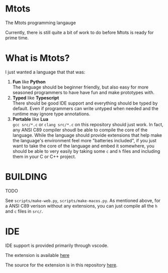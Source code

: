 # Mtots

The Mtots programming langauge

Currently, there is still quite a bit of work to do before Mtots is ready for prime time.

# What is Mtots?

I just wanted a language that that was:

1. **Fun** like **Python**\
  The language should be beginner friendly, but also easy for more seasoned programmers to have have fun and make prototypes with.
2. **Typed** like **Typescript**\
  There should be good IDE support and everything should be typed by default. Even if programmers can write untyped when needed and the runtime may ignore type annotations.
3. **Portable** like **Lua**\
  `gcc src/*.c` or `clang src/*.c` on this repository should just work. In fact, any ANSI C89 compiler shoudl be able to compile the core of the language. While the language should provide extensions that help make the language's environment feel more "batteries included", if you just want to take the core of the language and embed it somewhere, you should be able to very easily by taking some `c` and `h` files and including them in your C or C++ project.

# BUILDING

TODO

See `scripts/make-web.py`, `scripts/make-macos.py`. As mentioned above, for a ANSI C89 verison without any extensions,
you can just compile all the `h` and `c` files in `src/`.

# IDE

IDE support is provided primarily through vscode.

The extension is available [here](https://marketplace.visualstudio.com/items?itemName=mtots.mtots)

The source for the extension is in this repository [here](vscode/).
